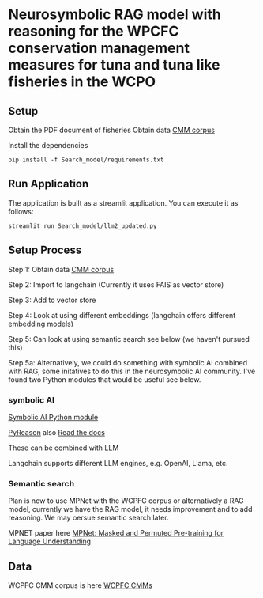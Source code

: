 # Neurosymbolic RAG model with reasoning for the WPCFC conservation management measures for tuna and tuna like fisheries in the WCPO 


## Setup

Obtain the PDF document of fisheries  Obtain data [CMM corpus](https://cmm.wcpfc.int/)

Install the dependencies
```
pip install -f Search_model/requirements.txt
```

## Run Application

The application is built as a streamlit application.
You can execute it as follows:

```
streamlit run Search_model/llm2_updated.py
```



## Setup Process

Step 1: Obtain data [CMM corpus](https://cmm.wcpfc.int/)

Step 2: Import to langchain (Currently it uses FAIS as vector store)

Step 3: Add to vector store

Step 4: Look at using different embeddings (langchain offers different embedding models)

Step 5: Can look at using semantic search see below (we haven't pursued this)

Step 5a: Alternatively, we could do something with symbolic AI combined with RAG, some initatives to do this in the neurosymbolic AI community. I've found two Python modules that would be useful see below.
 
### symbolic AI

[Symbolic AI Python module](https://pypi.org/project/symbolicai/)

[PyReason](https://github.com/lab-v2/pyreason) also [Read the docs](https://pyreason.readthedocs.io/en/latest/)

These can be combined with LLM 

Langchain supports different LLM engines, e.g. OpenAI, Llama, etc.  

### Semantic search

Plan is now to use MPNet with the WCPFC corpus or alternatively a RAG model, currently we have the RAG model, it needs improvement and to add reasoning. We may oersue semantic search later. 

MPNET paper here [MPNet: Masked and Permuted Pre-training for Language Understanding](https://arxiv.org/abs/2004.09297)

## Data 

WCPFC CMM corpus is here [WCPFC CMMs](https://cmm.wcpfc.int/)
